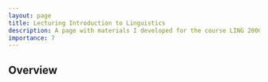 ```yaml
---
layout: page
title: Lecturing Introduction to Linguistics
description: A page with materials I developed for the course LING 20001: Introduction to Linguistics I taught at the University of Chicago.
importance: 7
---
```


## Overview